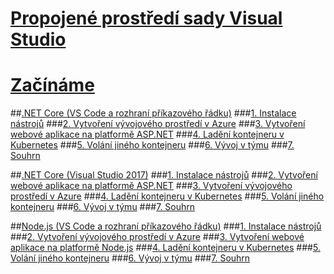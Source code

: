 # [Propojené prostředí sady Visual Studio](visual-studio-connected-environment.md)

# [Začínáme](get-started.md)
##[.NET Core (VS Code a rozhraní příkazového řádku)](get-started-netcore-01.md)
###[1. Instalace nástrojů](get-started-netcore-01.md)
###[2. Vytvoření vývojového prostředí v Azure](get-started-netcore-02.md)
###[3. Vytvoření webové aplikace na platformě ASP.NET](get-started-netcore-03.md)
###[4. Ladění kontejneru v Kubernetes](get-started-netcore-04.md)
###[5. Volání jiného kontejneru](get-started-netcore-05.md)
###[6. Vývoj v týmu](get-started-netcore-06.md)
###[7. Souhrn](get-started-netcore-07.md)

##[.NET Core (Visual Studio 2017)](get-started-netcore-visualstudio-01.md)
###[1. Instalace nástrojů](get-started-netcore-visualstudio-01.md)
###[2. Vytvoření webové aplikace na platformě ASP.NET](get-started-netcore-visualstudio-02.md)
###[3. Vytvoření vývojového prostředí v Azure](get-started-netcore-visualstudio-03.md)
###[4. Ladění kontejneru v Kubernetes](get-started-netcore-visualstudio-04.md)
###[5. Volání jiného kontejneru](get-started-netcore-visualstudio-05.md)
###[6. Vývoj v týmu](get-started-netcore-visualstudio-06.md)
###[7. Souhrn](get-started-netcore-visualstudio-07.md)

##[Node.js (VS Code a rozhraní příkazového řádku)](get-started-nodejs-01.md)
###[1. Instalace nástrojů](get-started-nodejs-01.md)
###[2. Vytvoření vývojového prostředí v Azure](get-started-nodejs-02.md)
###[3. Vytvoření webové aplikace na platformě Node.js](get-started-nodejs-03.md)
###[4. Ladění kontejneru v Kubernetes](get-started-nodejs-04.md)
###[5. Volání jiného kontejneru](get-started-nodejs-05.md)
###[6. Vývoj v týmu](get-started-nodejs-06.md)
###[7. Souhrn](get-started-nodejs-07.md)


